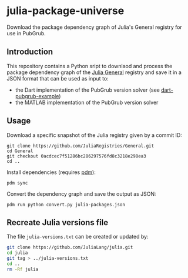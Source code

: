 # julia-package-universe

Download the package dependency graph of Julia's General registry for use in PubGrub.

## Introduction

This repository contains a Python sript to downlaod and process the package dependency graph of the 
[Julia General](https://github.com/JuliaRegistries/General) registry and save it in a JSON format that can be used as input to:
* the Dart implementation of the PubGrub version solver (see [dart-pubgrub-example](https://github.com/matlabpackages/dart-pubgrub-example))
* the MATLAB implementation of the PubGrub version solver

## Usage

Download a specific snapshot of the Julia registry given by a commit ID:

    git clone https://github.com/JuliaRegistries/General.git
    cd General
    git checkout 0acdcec7f51286bc286297576fd8c3218e298ea3
    cd ..

Install dependencies (requires [pdm](https://pdm.fming.dev)):

    pdm sync

Convert the dependency graph and save the output as JSON:

    pdm run python convert.py julia-packages.json

## Recreate Julia versions file

The file `julia-versions.txt` can be created or updated by:

```bash
git clone https://github.com/JuliaLang/julia.git
cd julia
git tag > ../julia-versions.txt
cd ..
rm -Rf julia
```
